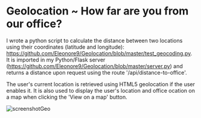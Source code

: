 Geolocation ~ How far are you from our office?
============================

I wrote a python script to calculate the distance between two locations using their coordinates (latitude and longitude): <https://github.com/Eleonore9/Geolocation/blob/master/test_geocoding.py>.
It is imported in my Python/Flask server (<https://github.com/Eleonore9/Geolocation/blob/master/server.py>) and returns a distance upon request using the route '/api/distance-to-office'.

The user's current location is retrieved using HTML5 geolocation if the user enables it.
It is also used to display the user's location and office ocation on a map when clicking the 'View on a map' button.

![screenshotGeo](https://raw.github.com/Eleonore9/Geolocation/master/static/img/Migreat.png)
